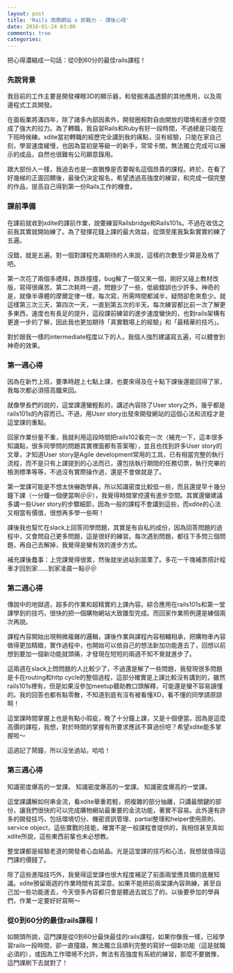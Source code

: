 ```yaml
---
layout: post
title: 'Rails 商務網站 x 即戰力 - 課後心得'
date: 2016-01-24 03:00
comments: true
categories: 
---
```

把心得濃縮成一句話：從0到60分的最佳rails課程！

### 先說背景
我目前的工作主要是開發裸眼3D的顯示器，和發掘液晶透鏡的其他應用，以及周邊程式工具開發。

在面板業將滿四年，除了諸多內部因素外，開發圈相對自由開放的環境和進步空間成了強大的拉力。為了轉職，我自習Rails和Ruby有好一段時間，不過總是只能在下班時候練。xdite當初轉職的經歷完全講到我的痛點，沒有經驗，只能在家自己刻，學習速度緩慢，也因為當初是等級一的新手，常常卡關，無法獨立完成可以展示的成品，自然也很難有公司願意錄用。

跟大部份人一樣，我過去也是一直猶豫是否要報名這個昂貴的課程。終於，在看了好幾梯的正面回饋後，最後仍決定報名，希望透過高強度的練習，和完成一個完整的作品，提高自己得到第一份Rails工作的機會。

### 課前準備
在課前就收到xdite的課前作業，說要練習Railsbridge和Rails101s。不過在收信之前我其實就開始練了。為了發揮花錢上課的最大效益，從頭至尾我紮紮實實的練了五遍。

沒錯，就是五遍。對一個對課程充滿期待的人來說，這樣的次數至少算是及格了吧。

第一次花了兩個多禮拜，跌跌撞撞，bug解了一個又來一個，剛好又碰上教材改版，寫得很痛苦。第二次耗時一週，問題少了一些，低級錯誤也少許多。神奇的是，就像半導體的摩爾定律一樣，每次寫，所需時間都減半，疑問卻愈來愈少。就這樣第三次三天，第四次一天，一直到第五次的半天。每次練習都比前一次了解更多東西，速度也有長足的提升，這段課前練習的進步速度蠻快的，也對rails架構有更進一步的了解，因此我也更加期待「真實戰場上的經驗」和「最精華的技巧」。

對於跟我一樣的intermediate程度以下的人，我個人強烈建議寫五遍，可以體會到神奇的效果。

### 第一週心得
因為在新竹上班，要準時趕上七點上課，也要來得及在十點下課後還能回得了家，我每次都必須搭高鐵來回。

就像學長們的說的，這堂課還蠻輕鬆的，講述內容除了User story之外，幾乎都是rails101s的內容而已。不過，用User story出發來開發網站的這個心法和流程才是這堂課的重點。

回家作業份量不重，我就利用這段時間把rails102看完一次（補充一下，這本很多知識點，很多同學問的問題其實裡面都有答案喔），並且也找到許多User story的文章，才知道User story是Agile development常用的工具，已有相當完整的執行流程，而不是只有上課提到的心法而已，還包括執行期間的任務切票，執行完畢的檢測標準等等，不過沒有實際操作過，還是不會做就是了。

第一堂課可能是不想太快嚇跑學員，所以知識密度比較低一些，而且還提早十幾分鐘下課（一分鐘一個便當啊＠＠），我覺得時間掌控還有進步空間。其實還蠻建議多講一些User story的步驟細節，因為一般的課程不會講到這些，而xdite的心法又相當有價值，很想再多學一些啊！

課後我也幫忙在slack上回答同學問題，其實是有自私的成份，因為回答問題的過程中，又會問自己更多問題，這是很好的練習。每次遇到問題，都往下多問三個問題，再自己去解掉，我覺得是蠻有效的進步方式。

補充課後蠢事：上完課覺得很累，然後就坐過站到苗栗了。多花一千塊補票搭計程車才回到家......到家凌晨一點＠＠

### 第二週心得
傳說中的地獄週，超多的作業和超精實的上課內容。綜合應用在rails101s和第一堂課學到的技巧，很快的把一個購物網站大致雛型完成。而回家作業照例還是練個兩次再說。

課程內容開始出現稍微複雜的邏輯，課後作業與課程內容相輔相承，把購物車內容做得更加精緻，實作過程中，也開始可以依自己的想法新加功能進去了，回想以前想到要加一個新功能就頭痛，才發現在短短的兩週不知不覺就進步了。

這兩週在slack上問問題的人比較少了，不過還是解了一些問題，我發現很多問題是卡在routing和http cycle的整個過程，這部分確實是上課比較沒有講到的，雖然rails101s裡有，但是如果沒參加meetup聽助教口頭解釋，可能還是蠻不容易讀懂的。我的回答也都有點零散，不知道到底有沒有被看懂XD，看不懂的同學請原諒啊！

這堂課時間掌握上也是有點小瑕疵，晚了十分鐘上課，又是十個便當。因為是這麼高價的課程，我想，對於時間的掌握有所要求應該不算過份吧？希望xdite能多掌握啦～

這週記了鬧鐘，所以沒坐過站，哈哈！

### 第三週心得
知識密度爆高的一堂課。
知識密度爆高的一堂課。
知識密度爆高的一堂課。

這堂課講解如何串金流，看xdite舉重若輕，把複雜的部分抽離，只講最關鍵的部份，讓我們很快的可以完成購物網站最重要的金流功能，著實不容易。此外還有許多的開發技巧，包括環境切分、機密資訊管理、partial整理和helper使用原則、service object，這些實戰的技能，確實不是一般課程會提供的，我相信甚至真如xdite所說，這些東西前輩也未必想教。

整堂課都是經驗老道的開發者心血結晶。光是這堂課的技巧和心法，我想就值得這門課的價錢了。

除了這些進階技巧外，我覺得這堂課也很大程度補足了前面兩堂應具備的底層知識。xdite預留兩週的作業時間有其深意。如果不能把前兩棠課內容熟練，甚至自己加一些功能進去，今天很多內容都只會是聽過去就忘了的。以後要參加的學員們，作業一定要好好寫啊～

### 從0到60分的最佳rails課程！
如開頭所說，這門課是從0到60分最快最佳的rails課程，如果你像我一樣，已經學習rails一段時間，卻一直撞牆，無法獨立且順利完整的寫好一個新功能（這是就職必須的），或因為工作環境不允許，無法有高強度有系統的練習，那麼不要猶豫，這門課刷下去就對了！